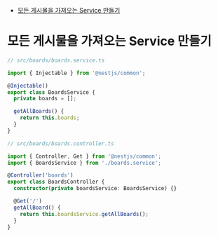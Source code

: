 <!-- TOC -->

- [모든 게시물을 가져오는 Service 만들기](#%EB%AA%A8%EB%93%A0-%EA%B2%8C%EC%8B%9C%EB%AC%BC%EC%9D%84-%EA%B0%80%EC%A0%B8%EC%98%A4%EB%8A%94-service-%EB%A7%8C%EB%93%A4%EA%B8%B0)

<!-- /TOC -->

# 모든 게시물을 가져오는 Service 만들기
``` typescript
// src/boards/boards.service.ts

import { Injectable } from '@nestjs/common';

@Injectable()
export class BoardsService {
  private boards = [];

  getAllBoards() {
    return this.boards;
  }
}
```

``` typescript
// src/boards/boards.controller.ts

import { Controller, Get } from '@nestjs/common';
import { BoardsService } from './boards.service';

@Controller('boards')
export class BoardsController {
  constructor(private boardsService: BoardsService) {}

  @Get('/')
  getAllBoard() {
    return this.boardsService.getAllBoards();
  }
}
```